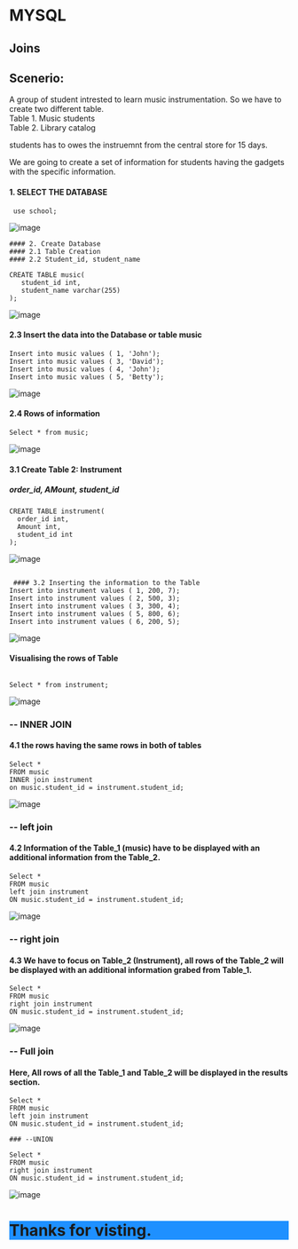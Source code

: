 # MYSQL
## Joins

## Scenerio:
 A group of student intrested to learn music instrumentation. So we have to create two different table. <br> Table 1. Music students <br> Table 2. Library catalog <p>
 students has to owes the instruemnt from the central store for 15 days. <br>
 
 We are going to create a set of information for students having the gadgets with the specific information.

#### 1. SELECT THE DATABASE
```
 use school;
```
![image](https://user-images.githubusercontent.com/31208964/213952082-340e0788-8edd-47ac-81ae-613981af7755.png)

```
#### 2. Create Database 
#### 2.1 Table Creation
#### 2.2 Student_id, student_name 

CREATE TABLE music(
   student_id int,
   student_name varchar(255)
);
```
![image](https://user-images.githubusercontent.com/31208964/213952193-8a09fec0-7953-428d-b8ab-7f1283cdba39.png)

#### 2.3 Insert the data into the Database or table music
```
Insert into music values ( 1, 'John');
Insert into music values ( 3, 'David');
Insert into music values ( 4, 'John');
Insert into music values ( 5, 'Betty');
```
![image](https://user-images.githubusercontent.com/31208964/213952348-e61343f2-01c2-4f7e-9301-7098fd0fcc0a.png)

#### 2.4 Rows of information
 
```
Select * from music;
```
![image](https://user-images.githubusercontent.com/31208964/213952661-c6a2770d-7028-4574-b06c-a5910ab1afe1.png)

#### 3.1 Create Table 2: Instrument 
 ##### order_id, AMount, student_id
 
```
CREATE TABLE instrument(
  order_id int,
  Amount int,
  student_id int
);
```
![image](https://user-images.githubusercontent.com/31208964/213952463-bd3f8596-edb5-4df8-9746-f30ade6dd72a.png)

```
 
 #### 3.2 Inserting the information to the Table
Insert into instrument values ( 1, 200, 7);
Insert into instrument values ( 2, 500, 3);
Insert into instrument values ( 3, 300, 4);
Insert into instrument values ( 5, 800, 6);
Insert into instrument values ( 6, 200, 5);
```
![image](https://user-images.githubusercontent.com/31208964/213952526-4f3a5902-52ae-4464-9e23-2a25ed7c3783.png)


  #### Visualising the rows of Table
```

Select * from instrument;
```
![image](https://user-images.githubusercontent.com/31208964/213952704-59a5706b-5de0-48cb-b126-7df1e67c947b.png)


### -- INNER JOIN
#### 4.1 the rows having the same rows in both of tables
 
```
Select * 
FROM music 
INNER join instrument
on music.student_id = instrument.student_id;
```
![image](https://user-images.githubusercontent.com/31208964/213952826-cb245e2a-d015-4ba0-aa32-b63835aaaf58.png)


### -- left join 
#### 4.2 Information of the Table_1 (music) have to be displayed with an additional information from the Table_2. 
 
 
 ```
 Select * 
FROM music 
left join instrument
ON music.student_id = instrument.student_id;
```
![image](https://user-images.githubusercontent.com/31208964/213952865-f069d53c-1d4e-43a7-9087-4c50c605d31d.png)



### -- right join 
 
 #### 4.3 We have to focus on Table_2 (Instrument), all rows of the Table_2 will be displayed with an additional information grabed from Table_1. 
 
``` 
Select * 
FROM music 
right join instrument
ON music.student_id = instrument.student_id;
```    
![image](https://user-images.githubusercontent.com/31208964/213952954-60f87068-dd1b-4af5-873c-c5e89293db70.png)
 


### -- Full join 
 #### Here, All rows of all the Table_1 and Table_2 will be displayed in the results section. 
 
```
Select * 
FROM music 
left join instrument
ON music.student_id = instrument.student_id;

### --UNION
 
Select * 
FROM music 
right join instrument
ON music.student_id = instrument.student_id;
```
![image](https://user-images.githubusercontent.com/31208964/213953045-929e9409-0ff8-4f81-8c5d-8edcaf619ca2.png)
       


  
  <h1 style="background-color:DodgerBlue;">Thanks for visting.</h1>
